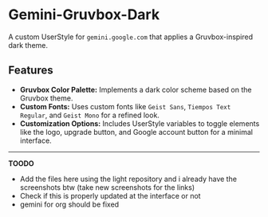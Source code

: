 # Gemini-Gruvbox-Dark

A custom UserStyle for `gemini.google.com` that applies a Gruvbox-inspired dark theme.

## Features

*   **Gruvbox Color Palette:** Implements a dark color scheme based on the Gruvbox theme.
*   **Custom Fonts:** Uses custom fonts like `Geist Sans`, `Tiempos Text Regular`, and `Geist Mono` for a refined look.
*   **Customization Options:** Includes UserStyle variables to toggle elements like the logo, upgrade button, and Google account button for a minimal interface.

---

**TOODO**
- Add the files here using the light repository and i already have the screenshots btw 
(take new screenshots for the links) 
- Check if this is properly updated at the interface or not 
- gemini for org  should be fixed 
